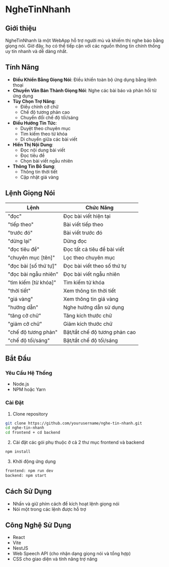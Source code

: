 # NgheTinNhanh

## Giới thiệu
NgheTinNhanh là một WebApp hỗ trợ người mù và khiếm thị nghe báo bằng giọng nói. Giờ đây, họ có thể tiếp cận với các nguồn thông tin chính thống uy tín nhanh và dễ dàng nhất.

## Tính Năng

- **Điều Khiển Bằng Giọng Nói**: Điều khiển toàn bộ ứng dụng bằng lệnh thoại
- **Chuyển Văn Bản Thành Giọng Nói**: Nghe các bài báo và phản hồi từ ứng dụng
- **Tùy Chọn Trợ Năng**:
    - Điều chỉnh cỡ chữ
    - Chế độ tương phản cao
    - Chuyển đổi chế độ tối/sáng
- **Điều Hướng Tin Tức**:
    - Duyệt theo chuyên mục
    - Tìm kiếm theo từ khóa
    - Di chuyển giữa các bài viết
- **Hiển Thị Nội Dung**:
    - Đọc nội dung bài viết
    - Đọc tiêu đề
    - Chọn bài viết ngẫu nhiên
- **Thông Tin Bổ Sung**:
    - Thông tin thời tiết
    - Cập nhật giá vàng

## Lệnh Giọng Nói

| Lệnh | Chức Năng |
|---------|----------|
| "đọc" | Đọc bài viết hiện tại |
| "tiếp theo" | Bài viết tiếp theo |
| "trước đó" | Bài viết trước đó |
| "dừng lại" | Dừng đọc |
| "đọc tiêu đề" | Đọc tất cả tiêu đề bài viết |
| "chuyên mục [tên]" | Lọc theo chuyên mục |
| "đọc bài [số thứ tự]" | Đọc bài viết theo số thứ tự |
| "đọc bài ngẫu nhiên" | Đọc bài viết ngẫu nhiên |
| "tìm kiếm [từ khóa]" | Tìm kiếm từ khóa |
| "thời tiết" | Xem thông tin thời tiết |
| "giá vàng" | Xem thông tin giá vàng |
| "hướng dẫn" | Nghe hướng dẫn sử dụng |
| "tăng cỡ chữ" | Tăng kích thước chữ |
| "giảm cỡ chữ" | Giảm kích thước chữ |
| "chế độ tương phản" | Bật/tắt chế độ tương phản cao |
| "chế độ tối/sáng" | Bật/tắt chế độ tối/sáng |

## Bắt Đầu

### Yêu Cầu Hệ Thống

- Node.js
- NPM hoặc Yarn

### Cài Đặt

1. Clone repository
```bash
git clone https://github.com/yourusername/nghe-tin-nhanh.git
cd nghe-tin-nhanh
cd frontend + cd backend
```

2. Cài đặt các gói phụ thuộc ở cả 2 thư mục frontend và backend
```bash
npm install
```

3. Khởi động ứng dụng
```bash
frontend: npm run dev
backend: npm start
```

## Cách Sử Dụng

- Nhấn và giữ phím cách để kích hoạt lệnh giọng nói
- Nói một trong các lệnh được hỗ trợ

## Công Nghệ Sử Dụng

- React
- Vite
- NestJS
- Web Speech API (cho nhận dạng giọng nói và tổng hợp)
- CSS cho giao diện và tính năng trợ năng

